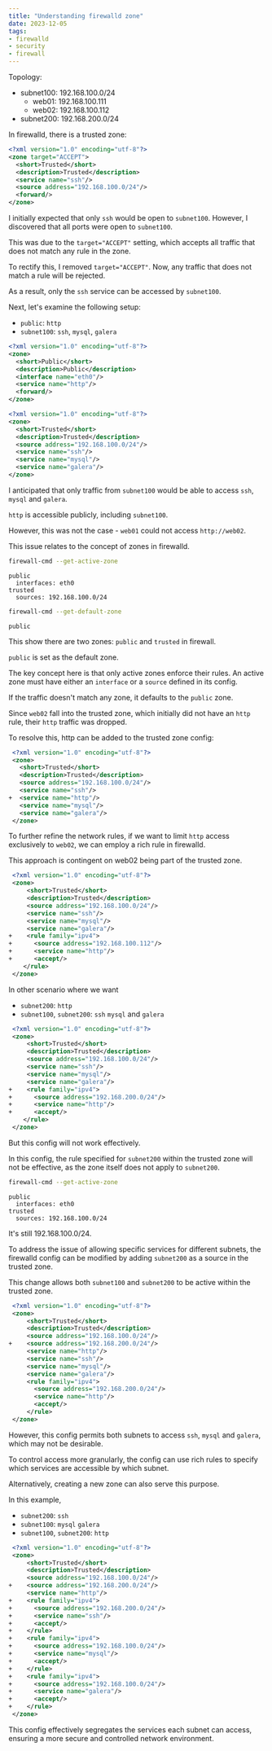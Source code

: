 ```yaml
---
title: "Understanding firewalld zone"
date: 2023-12-05
tags:
- firewalld
- security
- firewall
---
```


Topology:

- subnet100: 192.168.100.0/24
  - web01: 192.168.100.111
  - web02: 192.168.100.112
- subnet200: 192.168.200.0/24

In firewalld, there is a trusted zone:

```xml
<?xml version="1.0" encoding="utf-8"?>
<zone target="ACCEPT">
  <short>Trusted</short>
  <description>Trusted</description>
  <service name="ssh"/>
  <source address="192.168.100.0/24"/>
  <forward/>
</zone>
```

I initially expected that only `ssh` would be open to `subnet100`. However, I discovered that all ports were open to `subnet100`. 

This was due to the `target="ACCEPT"` setting, which accepts all traffic that does not match any rule in the zone. 

To rectify this, I removed `target="ACCEPT"`. Now, any traffic that does not match a rule will be rejected. 

As a result, only the `ssh` service can be accessed by `subnet100`.

Next, let's examine the following setup:

- `public`: `http`
- `subnet100`: `ssh`, `mysql`, `galera`


```xml
<?xml version="1.0" encoding="utf-8"?>
<zone>
  <short>Public</short>
  <description>Public</description>
  <interface name="eth0"/>
  <service name="http"/>
  <forward/>
</zone>
```

```xml
<?xml version="1.0" encoding="utf-8"?>
<zone>
  <short>Trusted</short>
  <description>Trusted</description>
  <source address="192.168.100.0/24"/>
  <service name="ssh"/>
  <service name="mysql"/>
  <service name="galera"/>
</zone>
```

I anticipated that only traffic from `subnet100` would be able to access `ssh`, `mysql` and `galera`. 

`http` is accessible publicly, including `subnet100`. 

However, this was not the case - `web01` could not access `http://web02`.

This issue relates to the concept of zones in firewalld.

```bash
firewall-cmd --get-active-zone
```

```
public
  interfaces: eth0
trusted
  sources: 192.168.100.0/24
```

```bash
firewall-cmd --get-default-zone
```

```
public
```

This show there are two zones: `public` and `trusted` in firewall. 

`public` is set as the default zone. 

The key concept here is that only active zones enforce their rules. An active zone must have either an `interface` or a `source` defined in its config. 

If the traffic doesn't match any zone, it defaults to the `public` zone.

Since `web02` fall into the trusted zone, which initially did not have an `http` rule, their `http` traffic was dropped.

To resolve this, http can be added to the trusted zone config:

```xml
 <?xml version="1.0" encoding="utf-8"?>
 <zone>
   <short>Trusted</short>
   <description>Trusted</description>
   <source address="192.168.100.0/24"/>
   <service name="ssh"/>
+  <service name="http"/>
   <service name="mysql"/>
   <service name="galera"/>
 </zone>
```

To further refine the network rules, if we want to limit `http` access exclusively to `web02`, we can employ a rich rule in firewalld. 

This approach is contingent on web02 being part of the trusted zone.

```xml
 <?xml version="1.0" encoding="utf-8"?>
 <zone>
     <short>Trusted</short>
     <description>Trusted</description>
     <source address="192.168.100.0/24"/>
     <service name="ssh"/>
     <service name="mysql"/>
     <service name="galera"/>
+    <rule family="ipv4">
+      <source address="192.168.100.112"/>
+      <service name="http"/>
+      <accept/>
    </rule>
 </zone>
```

In other scenario where we want 

- `subnet200`: `http`
- `subnet100`, `subnet200`: `ssh` `mysql` and `galera`

```xml
 <?xml version="1.0" encoding="utf-8"?>
 <zone>
     <short>Trusted</short>
     <description>Trusted</description>
     <source address="192.168.100.0/24"/>
     <service name="ssh"/>
     <service name="mysql"/>
     <service name="galera"/>
+    <rule family="ipv4">
+      <source address="192.168.200.0/24"/>
+      <service name="http"/>
+      <accept/>
    </rule>
 </zone>
```

But this config will not work effectively. 

In this config, the rule specified for `subnet200` within the trusted zone will not be effective, as the zone itself does not apply to `subnet200`.

```bash
firewall-cmd --get-active-zone
```

```
public
  interfaces: eth0
trusted
  sources: 192.168.100.0/24
```

It's still 192.168.100.0/24.

To address the issue of allowing specific services for different subnets, the firewalld config can be modified by adding `subnet200` as a source in the trusted zone. 

This change allows both `subnet100` and `subnet200` to be active within the trusted zone. 

```xml
 <?xml version="1.0" encoding="utf-8"?>
 <zone>
     <short>Trusted</short>
     <description>Trusted</description>
     <source address="192.168.100.0/24"/>
+    <source address="192.168.200.0/24"/>
     <service name="http"/>
     <service name="ssh"/>
     <service name="mysql"/>
     <service name="galera"/>
     <rule family="ipv4">
       <source address="192.168.200.0/24"/>
       <service name="http"/>
       <accept/>
     </rule>
 </zone>
```

However, this config permits both subnets to access `ssh`, `mysql` and `galera`, which may not be desirable.

To control access more granularly, the config can use rich rules to specify which services are accessible by which subnet. 

Alternatively, creating a new zone can also serve this purpose. 

In this example, 
- `subnet200`: `ssh`
- `subnet100`: `mysql` `galera`
- `subnet100`, `subnet200`: `http`

```xml
 <?xml version="1.0" encoding="utf-8"?>
 <zone>
     <short>Trusted</short>
     <description>Trusted</description>
     <source address="192.168.100.0/24"/>
+    <source address="192.168.200.0/24"/>
     <service name="http"/>
+    <rule family="ipv4">
+      <source address="192.168.200.0/24"/>
+      <service name="ssh"/>
+      <accept/>
+    </rule>
+    <rule family="ipv4">
+      <source address="192.168.100.0/24"/>
+      <service name="mysql"/>
+      <accept/>
+    </rule>
+    <rule family="ipv4">
+      <source address="192.168.100.0/24"/>
+      <service name="galera"/>
+      <accept/>
+    </rule>
 </zone>
```

This config effectively segregates the services each subnet can access, ensuring a more secure and controlled network environment.
